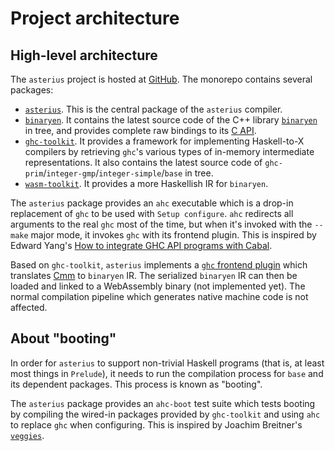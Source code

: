 # Project architecture

## High-level architecture

The `asterius` project is hosted at [GitHub](https://github.com/tweag/asterius). The monorepo contains several packages:

* [`asterius`](https://github.com/tweag/asterius/tree/master/asterius). This is the central package of the `asterius` compiler.
* [`binaryen`](https://github.com/tweag/asterius/tree/master/binaryen). It contains the latest source code of the C++ library [`binaryen`](https://github.com/WebAssembly/binaryen) in tree, and provides complete raw bindings to its [C API](https://github.com/tweag/asterius/blob/master/binaryen/binaryen/src/binaryen-c.h).
* [`ghc-toolkit`](https://github.com/tweag/asterius/tree/master/ghc-toolkit). It provides a framework for implementing Haskell-to-X compilers by retrieving `ghc`'s various types of in-memory intermediate representations. It also contains the latest source code of `ghc-prim`/`integer-gmp`/`integer-simple`/`base` in tree.
* [`wasm-toolkit`](https://github.com/tweag/asterius/tree/master/wasm-toolkit). It provides a more Haskellish IR for `binaryen`.

The `asterius` package provides an `ahc` executable which is a drop-in replacement of `ghc` to be used with `Setup configure`. `ahc` redirects all arguments to the real `ghc` most of the time, but when it's invoked with the `--make` major mode, it invokes `ghc` with its frontend plugin. This is inspired by Edward Yang's [How to integrate GHC API programs with Cabal](http://blog.ezyang.com/2017/02/how-to-integrate-ghc-api-programs-with-cabal/).

Based on `ghc-toolkit`, `asterius` implements a [`ghc` frontend plugin](https://downloads.haskell.org/~ghc/latest/docs/html/users_guide/extending_ghc.html#frontend-plugins) which translates [Cmm](https://ghc.haskell.org/trac/ghc/wiki/Commentary/Compiler/CmmType) to `binaryen` IR. The serialized `binaryen` IR can then be loaded and linked to a WebAssembly binary (not implemented yet). The normal compilation pipeline which generates native machine code is not affected.

## About "booting"

In order for `asterius` to support non-trivial Haskell programs (that is, at least most things in `Prelude`), it needs to run the compilation process for `base` and its dependent packages. This process is known as "booting".

The `asterius` package provides an `ahc-boot` test suite which tests booting by compiling the wired-in packages provided by `ghc-toolkit` and using `ahc` to replace `ghc` when configuring. This is inspired by Joachim Breitner's [`veggies`](https://github.com/nomeata/veggies).
